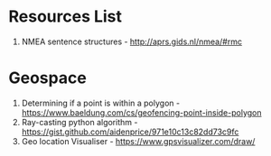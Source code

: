 # Resources List

1. NMEA sentence structures - http://aprs.gids.nl/nmea/#rmc

# Geospace

1. Determining if a point is within a polygon - https://www.baeldung.com/cs/geofencing-point-inside-polygon
2. Ray-casting python algorithm - https://gist.github.com/aidenprice/971e10c13c82dd73c9fc
3. Geo location Visualiser - https://www.gpsvisualizer.com/draw/